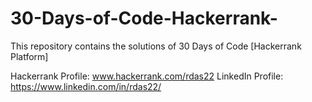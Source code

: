 # 30-Days-of-Code-Hackerrank-
This repository contains the solutions of 30 Days of Code [Hackerrank Platform]

Hackerrank Profile: www.hackerrank.com/rdas22
LinkedIn Profile: https://www.linkedin.com/in/rdas22/
